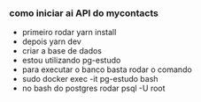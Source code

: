### como iniciar ai API do mycontacts

- primeiro rodar yarn install
- depois yarn dev
- criar a base de dados
- estou utilizando pg-estudo
- para executar o banco basta rodar o comando
- sudo docker exec -it pg-estudo bash
- no bash do postgres rodar psql -U root
